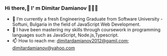 ### Hi there,👋 I' m Dimitar Damianov 🧑🏻‍🦱

<!--
**dimitargb/dimitargb** is a ✨ _special_ ✨ repository because its `README.md` (this file) appears on your GitHub profile.

Here are some ideas to get you started:

- 🔭 I’m currently working on ...
- 🌱 I’m currently learning ...
- 👯 I’m looking to collaborate on ...
- 🤔 I’m looking for help with ...
- 💬 Ask me about ...
- 📫 How to reach me: ...
- 😄 Pronouns: ...
- ⚡ Fun fact: ...
-->
  - 🔭 I’m currently a fresh Engineering Graduate from Software University - Softuni, Bulgaria in the field of JavaScript Web Development.
  - 🌱 I have been mastering my skills through coursework in programming languages such as JavaScript, Node.js,Typescript.
  -  📫 How to reach me: dimitardamianov2012@gamil.com; dimitardamianov@yahoo.com


 

 

